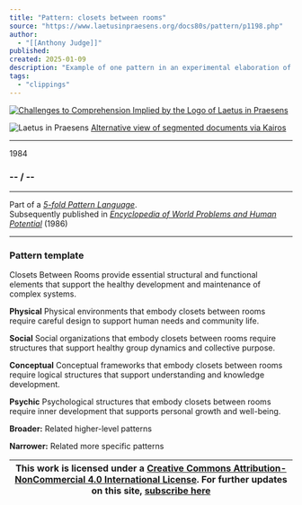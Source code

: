 ```yaml
---
title: "Pattern: closets between rooms"
source: "https://www.laetusinpraesens.org/docs80s/pattern/p1198.php"
author:
  - "[[Anthony Judge]]"
published:
created: 2025-01-09
description: "Example of one pattern in an experimental elaboration of a 5-fold pattern language. This explores the parallel between patterns at the physical level, the social level, the conceptual level, and the psychic level in the light of an underlying template based on the insights of Christopher Alexander"
tags:
  - "clippings"
---
```

[![Challenges to Comprehension Implied by the Logo
of Laetus in Praesens](https://www.laetusinpraesens.org/common/images/achngcol.jpg "Challenges to Comprehension Implied by the Logo
of Laetus in Praesens")](https://www.laetusinpraesens.org/context/logo_laetus.php)

![Laetus in Praesens](https://www.laetusinpraesens.org/common/images/laetus_title2.png) [Alternative view of segmented documents via Kairos](https://kairos.laetusinpraesens.org/p1198_8_pat_h_1)

---

1984

### \-- / --

---

Part of a *[5-fold Pattern Language](https://www.laetusinpraesens.org/docs80s/84patlan.php)*.  
Subsequently published in *[Encyclopedia of World Problems and Human Potential](https://www.un-intelligible.org/projects/homeency.php)* (1986)

---

### Pattern template

Closets Between Rooms provide essential structural and functional elements that support the healthy development and maintenance of complex systems.

**Physical** Physical environments that embody closets between rooms require careful design to support human needs and community life.

**Social** Social organizations that embody closets between rooms require structures that support healthy group dynamics and collective purpose.

**Conceptual** Conceptual frameworks that embody closets between rooms require logical structures that support understanding and knowledge development.

**Psychic** Psychological structures that embody closets between rooms require inner development that supports personal growth and well-being.

**Broader:** 
Related higher-level patterns

**Narrower:**
Related more specific patterns

| This work is licensed under a [Creative Commons Attribution-NonCommercial 4.0 International License](http://creativecommons.org/licenses/by-nc/4.0/).  For further updates on this site, [subscribe here](https://laetusinpraesens.us19.list-manage.com/subscribe/post?u=1b1bc3aae057999099ff24455&id=4c64c53b45) |
| --- |